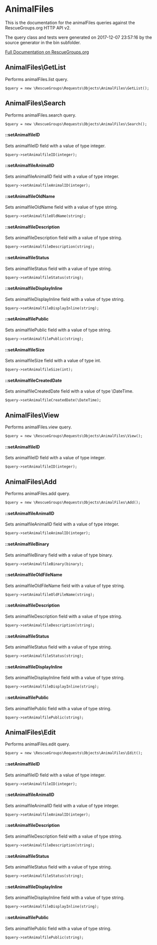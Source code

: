 # AnimalFiles

This is the documentation for the animalFiles queries against the RescueGroups.org HTTP API v2.

The query class and tests were generated on 2017-12-07 23:57:16 by the source generator in the bin subfolder.

[Full Documentation on RescueGroups.org](https://userguide.rescuegroups.org/display/APIDG/Object+definitions#Objectdefinitions-animalFiles)

## AnimalFiles\GetList

Performs animalFiles.list query.

    $query = new \RescueGroups\Requests\Objects\AnimalFiles\GetList();



## AnimalFiles\Search

Performs animalFiles.search query.

    $query = new \RescueGroups\Requests\Objects\AnimalFiles\Search();

#### ::setAnimalfileID

Sets animalfileID field with a value of type integer.

    $query->setAnimalfileID(integer);

#### ::setAnimalfileAnimalID

Sets animalfileAnimalID field with a value of type integer.

    $query->setAnimalfileAnimalID(integer);

#### ::setAnimalfileOldName

Sets animalfileOldName field with a value of type string.

    $query->setAnimalfileOldName(string);

#### ::setAnimalfileDescription

Sets animalfileDescription field with a value of type string.

    $query->setAnimalfileDescription(string);

#### ::setAnimalfileStatus

Sets animalfileStatus field with a value of type string.

    $query->setAnimalfileStatus(string);

#### ::setAnimalfileDisplayInline

Sets animalfileDisplayInline field with a value of type string.

    $query->setAnimalfileDisplayInline(string);

#### ::setAnimalfilePublic

Sets animalfilePublic field with a value of type string.

    $query->setAnimalfilePublic(string);

#### ::setAnimalfileSize

Sets animalfileSize field with a value of type int.

    $query->setAnimalfileSize(int);

#### ::setAnimalfileCreatedDate

Sets animalfileCreatedDate field with a value of type \DateTime.

    $query->setAnimalfileCreatedDate(\DateTime);



## AnimalFiles\View

Performs animalFiles.view query.

    $query = new \RescueGroups\Requests\Objects\AnimalFiles\View();

#### ::setAnimalfileID

Sets animalfileID field with a value of type integer.

    $query->setAnimalfileID(integer);



## AnimalFiles\Add

Performs animalFiles.add query.

    $query = new \RescueGroups\Requests\Objects\AnimalFiles\Add();

#### ::setAnimalfileAnimalID

Sets animalfileAnimalID field with a value of type integer.

    $query->setAnimalfileAnimalID(integer);

#### ::setAnimalfileBinary

Sets animalfileBinary field with a value of type binary.

    $query->setAnimalfileBinary(binary);

#### ::setAnimalfileOldFileName

Sets animalfileOldFileName field with a value of type string.

    $query->setAnimalfileOldFileName(string);

#### ::setAnimalfileDescription

Sets animalfileDescription field with a value of type string.

    $query->setAnimalfileDescription(string);

#### ::setAnimalfileStatus

Sets animalfileStatus field with a value of type string.

    $query->setAnimalfileStatus(string);

#### ::setAnimalfileDisplayInline

Sets animalfileDisplayInline field with a value of type string.

    $query->setAnimalfileDisplayInline(string);

#### ::setAnimalfilePublic

Sets animalfilePublic field with a value of type string.

    $query->setAnimalfilePublic(string);



## AnimalFiles\Edit

Performs animalFiles.edit query.

    $query = new \RescueGroups\Requests\Objects\AnimalFiles\Edit();

#### ::setAnimalfileID

Sets animalfileID field with a value of type integer.

    $query->setAnimalfileID(integer);

#### ::setAnimalfileAnimalID

Sets animalfileAnimalID field with a value of type integer.

    $query->setAnimalfileAnimalID(integer);

#### ::setAnimalfileDescription

Sets animalfileDescription field with a value of type string.

    $query->setAnimalfileDescription(string);

#### ::setAnimalfileStatus

Sets animalfileStatus field with a value of type string.

    $query->setAnimalfileStatus(string);

#### ::setAnimalfileDisplayInline

Sets animalfileDisplayInline field with a value of type string.

    $query->setAnimalfileDisplayInline(string);

#### ::setAnimalfilePublic

Sets animalfilePublic field with a value of type string.

    $query->setAnimalfilePublic(string);





